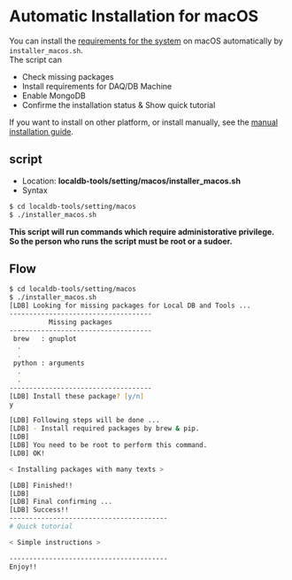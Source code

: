 # Automatic Installation for macOS

You can install the [requirements for the system](requirements-list.md) on macOS automatically by `installer_macos.sh`.<br>
The script can

- Check missing packages
- Install requirements for DAQ/DB Machine
- Enable MongoDB
- Confirme the installation status & Show quick tutorial

If you want to install on other platform, or install manually, see the [manual installation guide](manual-install.md).

## script

- Location: **localdb-tools/setting/macos/installer_macos.sh**
- Syntax

```bash
$ cd localdb-tools/setting/macos
$ ./installer_macos.sh
```

**This script will run commands which require administorative privilege.**<br>
**So the person who runs the script must be root or a sudoer.**

## Flow

```zsh
$ cd localdb-tools/setting/macos
$ ./installer_macos.sh
[LDB] Looking for missing packages for Local DB and Tools ...
------------------------------------
          Missing packages
------------------------------------
 brew   : gnuplot
  .
  .
 python : arguments
  .
  .
------------------------------------
[LDB] Install these package? [y/n]
y

[LDB] Following steps will be done ...
[LDB] - Install required packages by brew & pip.
[LDB]
[LDB] You need to be root to perform this command.
[LDB] OK!

< Installing packages with many texts >

[LDB] Finished!!
[LDB]
[LDB] Final confirming ...
[LDB] Success!!
----------------------------------------
# Quick tutorial

< Simple instructions >

----------------------------------------
Enjoy!!
```
